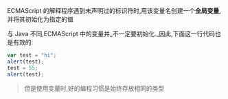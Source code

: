 ECMAScript 的解释程序遇到未声明过的标识符时,用该变量名创建一个**全局变量**,并将其初始化为指定的值

与 Java 不同,ECMAScript 中的变量并_不一定要初始化._因此,下面这一行代码也是有效的:

```js
var test = "hi";
alert(test);   
test = 55;
alert(test);
```

> 但是使用变量时,好的编程习惯是始终存放相同的类型



